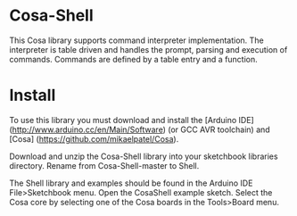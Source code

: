 # Cosa-Shell

This Cosa library supports command interpreter implementation. The
interpreter is table driven and handles the prompt, parsing and
execution of commands. Commands are defined by a table entry and a
function.


# Install

To use this library you must download and install the [Arduino IDE] (http://www.arduino.cc/en/Main/Software) (or
GCC AVR toolchain) and [Cosa] (https://github.com/mikaelpatel/Cosa).

Download and unzip the Cosa-Shell library into your sketchbook
libraries directory. Rename from Cosa-Shell-master to Shell.

The Shell library and examples should be found in the Arduino IDE
File>Sketchbook menu. Open the CosaShell example sketch. Select
the Cosa core by selecting one of the Cosa boards in the Tools>Board
menu.



